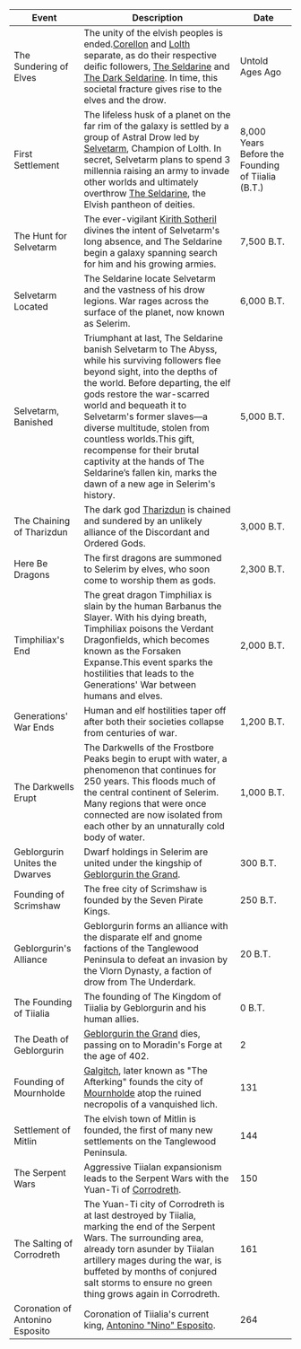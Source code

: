 | Event                           | Description                                                                                                                                                                                                                                                                                                                                                                                                                                                                                        | Date                                              |
| ------------------------------- | -------------------------------------------------------------------------------------------------------------------------------------------------------------------------------------------------------------------------------------------------------------------------------------------------------------------------------------------------------------------------------------------------------------------------------------------------------------------------------------------------- | ------------------------------------------------- |
| The Sundering of Elves          | The unity of the elvish peoples is ended.[Corellon](https://5e.tools/deities.html#corellon%20larethian_elven_mtf) and [Lolth](https://5e.tools/deities.html#lolth_drow_mtf) separate, as do their respective deific followers, [The Seldarine](https://5e.tools/tables.html#elf%20deities%20\(the%20seldarine\)_mtf) and [The Dark Seldarine](https://5e.tools/tables.html#drow%20deities%20\(the%20dark%20seldarine\)_mtf). In time, this societal fracture gives rise to the elves and the drow. | Untold Ages Ago                                   |
| First Settlement                | The lifeless husk of a planet on the far rim of the galaxy is settled by a group of Astral Drow led by [Selvetarm](https://5e.tools/deities.html#selvetarm_drow_mtf), Champion of Lolth. In secret, Selvetarm plans to spend 3 millennia raising an army to invade other worlds and ultimately overthrow [The Seldarine](https://5e.tools/tables.html#elf%20deities%20\(the%20seldarine\)_mtf), the Elvish pantheon of deities.                                                                    | 8,000 Years Before the Founding of Tiialia (B.T.) |
| The Hunt for Selvetarm          | The ever-vigilant [Kirith Sotheril](https://5e.tools/deities.html#kirith%20sotheril_elven_mtf) divines the intent of Selvetarm's long absence, and The Seldarine begin a galaxy spanning search for him and his growing armies.                                                                                                                                                                                                                                                                    | 7,500 B.T.                                        |
| Selvetarm Located               | The Seldarine locate Selvetarm and the vastness of his drow legions. War rages across the surface of the planet, now known as Selerim.                                                                                                                                                                                                                                                                                                                                                             | 6,000 B.T.                                        |
| Selvetarm, Banished             | Triumphant at last, The Seldarine banish Selvetarm to The Abyss, while his surviving followers flee beyond sight, into the depths of the world. Before departing, the elf gods restore the war-scarred world and bequeath it to Selvetarm's former slaves—a diverse multitude, stolen from countless worlds.This gift, recompense for their brutal captivity at the hands of The Seldarine’s fallen kin, marks the dawn of a new age in Selerim's history.                                         | 5,000 B.T.                                        |
| The Chaining of Tharizdun       | The dark god [Tharizdun](app://obsidian.md/Tharizdun) is chained and sundered by an unlikely alliance of the Discordant and Ordered Gods.                                                                                                                                                                                                                                                                                                                                                          | 3,000 B.T.                                        |
| Here Be Dragons                 | The first dragons are summoned to Selerim by elves, who soon come to worship them as gods.                                                                                                                                                                                                                                                                                                                                                                                                         | 2,300 B.T.                                        |
| Timphiliax's End                | The great dragon Timphiliax is slain by the human Barbanus the Slayer. With his dying breath, Timphiliax poisons the Verdant Dragonfields, which becomes known as the Forsaken Expanse.This event sparks the hostilities that leads to the Generations' War between humans and elves.                                                                                                                                                                                                              | 2,000 B.T.                                        |
| Generations' War Ends           | Human and elf hostilities taper off after both their societies collapse from centuries of war.                                                                                                                                                                                                                                                                                                                                                                                                     | 1,200 B.T.                                        |
| The Darkwells Erupt             | The Darkwells of the Frostbore Peaks begin to erupt with water, a phenomenon that continues for 250 years. This floods much of the central continent of Selerim. Many regions that were once connected are now isolated from each other by an unnaturally cold body of water.                                                                                                                                                                                                                      | 1,000 B.T.                                        |
| Geblorgurin Unites the Dwarves  | Dwarf holdings in Selerim are united under the kingship of [Geblorgurin the Grand](app://obsidian.md/Geblorgurin%20the%20Grand,%20King%20of%20the%20Dwarves).                                                                                                                                                                                                                                                                                                                                      | 300 B.T.                                          |
| Founding of Scrimshaw           | The free city of Scrimshaw is founded by the Seven Pirate Kings.                                                                                                                                                                                                                                                                                                                                                                                                                                   | 250 B.T.                                          |
| Geblorgurin's Alliance          | Geblorgurin forms an alliance with the disparate elf and gnome factions of the Tanglewood Peninsula to defeat an invasion by the Vlorn Dynasty, a faction of drow from The Underdark.                                                                                                                                                                                                                                                                                                              | 20 B.T.                                           |
| The Founding of Tiialia         | The founding of The Kingdom of Tiialia by Geblorgurin and his human allies.                                                                                                                                                                                                                                                                                                                                                                                                                        | 0 B.T.                                            |
| The Death of Geblorgurin        | [Geblorgurin the Grand](app://obsidian.md/Geblorgurin%20the%20Grand) dies, passing on to Moradin's Forge at the age of 402.                                                                                                                                                                                                                                                                                                                                                                        | 2                                                 |
| Founding of Mournholde          | [Galgitch](app://obsidian.md/Galgitch,%20The%20Afterking), later known as "The Afterking" founds the city of [Mournholde](app://obsidian.md/Mournholde) atop the ruined necropolis of a vanquished lich.                                                                                                                                                                                                                                                                                           | 131                                               |
| Settlement of Mitlin            | The elvish town of Mitlin is founded, the first of many new settlements on the Tanglewood Peninsula.                                                                                                                                                                                                                                                                                                                                                                                               | 144                                               |
| The Serpent Wars                | Aggressive Tiialan expansionism leads to the Serpent Wars with the Yuan-Ti of [Corrodreth](app://obsidian.md/Corrodreth,%20The%20Salted%20City).                                                                                                                                                                                                                                                                                                                                                   | 150                                               |
| The Salting of Corrodreth       | The Yuan-Ti city of Corrodreth is at last destroyed by Tiialia, marking the end of the Serpent Wars. The surrounding area, already torn asunder by Tiialan artillery mages during the war, is buffeted by months of conjured salt storms to ensure no green thing grows again in Corrodreth.                                                                                                                                                                                                       | 161                                               |
| Coronation of Antonino Esposito | Coronation of Tiialia's current king, [Antonino "Nino" Esposito](app://obsidian.md/Antonino%20Esposito).                                                                                                                                                                                                                                                                                                                                                                                           | 264                                               |
